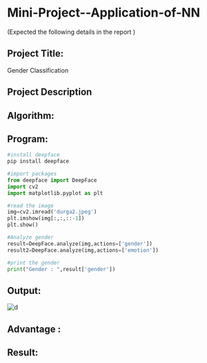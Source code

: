 # Mini-Project--Application-of-NN


(Expected the following details in the report )
## Project Title:
Gender Classification
## Project Description 
## Algorithm:
## Program:
```py
#install deepface
pip install deepface

#import packages
from deepface import DeepFace
import cv2
import matplotlib.pyplot as plt

#read the image
img=cv2.imread('durga2.jpeg')
plt.imshow(img[:,:,::-1])
plt.show()

#Analyze gender
result=DeepFace.analyze(img,actions=['gender'])
result2=DeepFace.analyze(img,actions=['emotion'])

#print the gender
print("Gender : ",result['gender'])

```
## Output:
![d](https://user-images.githubusercontent.com/75235704/204225271-af386cc1-b902-477e-92ab-802a10bed85d.png)


## Advantage :
## Result:
